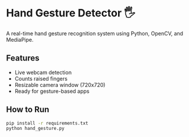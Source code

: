 # Hand Gesture Detector 🖐️

A real-time hand gesture recognition system using Python, OpenCV, and MediaPipe.

## Features

- Live webcam detection
- Counts raised fingers
- Resizable camera window (720x720)
- Ready for gesture-based apps

## How to Run

```bash
pip install -r requirements.txt
python hand_gesture.py
